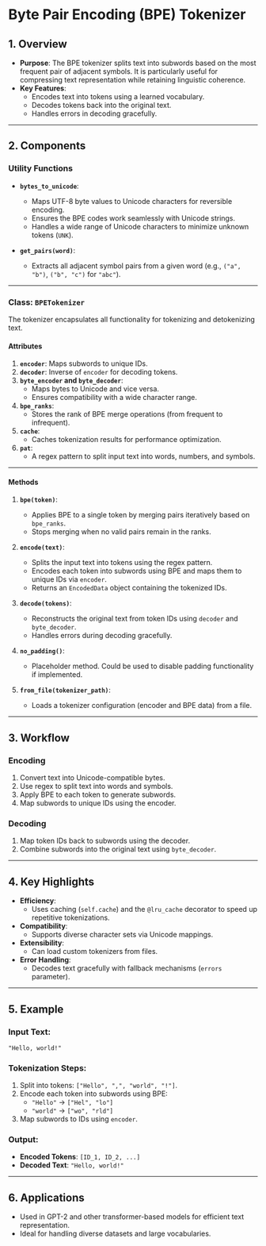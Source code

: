 # Byte Pair Encoding (BPE) Tokenizer

## 1. Overview

- **Purpose**: The BPE tokenizer splits text into subwords based on the most frequent pair of adjacent symbols. It is particularly useful for compressing text representation while retaining linguistic coherence.
- **Key Features**:
  - Encodes text into tokens using a learned vocabulary.
  - Decodes tokens back into the original text.
  - Handles errors in decoding gracefully.

---

## 2. Components

### Utility Functions

- **`bytes_to_unicode`**:

  - Maps UTF-8 byte values to Unicode characters for reversible encoding.
  - Ensures the BPE codes work seamlessly with Unicode strings.
  - Handles a wide range of Unicode characters to minimize unknown tokens (`UNK`).

- **`get_pairs(word)`**:
  - Extracts all adjacent symbol pairs from a given word (e.g., `("a", "b")`, `("b", "c")` for `"abc"`).

---

### Class: `BPETokenizer`

The tokenizer encapsulates all functionality for tokenizing and detokenizing text.

#### Attributes

1. **`encoder`**: Maps subwords to unique IDs.
2. **`decoder`**: Inverse of `encoder` for decoding tokens.
3. **`byte_encoder` and `byte_decoder`**:
   - Maps bytes to Unicode and vice versa.
   - Ensures compatibility with a wide character range.
4. **`bpe_ranks`**:
   - Stores the rank of BPE merge operations (from frequent to infrequent).
5. **`cache`**:
   - Caches tokenization results for performance optimization.
6. **`pat`**:
   - A regex pattern to split input text into words, numbers, and symbols.

---

#### Methods

1. **`bpe(token)`**:

   - Applies BPE to a single token by merging pairs iteratively based on `bpe_ranks`.
   - Stops merging when no valid pairs remain in the ranks.

2. **`encode(text)`**:

   - Splits the input text into tokens using the regex pattern.
   - Encodes each token into subwords using BPE and maps them to unique IDs via `encoder`.
   - Returns an `EncodedData` object containing the tokenized IDs.

3. **`decode(tokens)`**:

   - Reconstructs the original text from token IDs using `decoder` and `byte_decoder`.
   - Handles errors during decoding gracefully.

4. **`no_padding()`**:

   - Placeholder method. Could be used to disable padding functionality if implemented.

5. **`from_file(tokenizer_path)`**:
   - Loads a tokenizer configuration (encoder and BPE data) from a file.

---

## 3. Workflow

### Encoding

1. Convert text into Unicode-compatible bytes.
2. Use regex to split text into words and symbols.
3. Apply BPE to each token to generate subwords.
4. Map subwords to unique IDs using the encoder.

### Decoding

1. Map token IDs back to subwords using the decoder.
2. Combine subwords into the original text using `byte_decoder`.

---

## 4. Key Highlights

- **Efficiency**:
  - Uses caching (`self.cache`) and the `@lru_cache` decorator to speed up repetitive tokenizations.
- **Compatibility**:
  - Supports diverse character sets via Unicode mappings.
- **Extensibility**:
  - Can load custom tokenizers from files.
- **Error Handling**:
  - Decodes text gracefully with fallback mechanisms (`errors` parameter).

---

## 5. Example

### Input Text:

`"Hello, world!"`

### Tokenization Steps:

1. Split into tokens: `["Hello", ",", "world", "!"]`.
2. Encode each token into subwords using BPE:
   - `"Hello"` → `["Hel", "lo"]`
   - `"world"` → `["wo", "rld"]`
3. Map subwords to IDs using `encoder`.

### Output:

- **Encoded Tokens**: `[ID_1, ID_2, ...]`
- **Decoded Text**: `"Hello, world!"`

---

## 6. Applications

- Used in GPT-2 and other transformer-based models for efficient text representation.
- Ideal for handling diverse datasets and large vocabularies.
